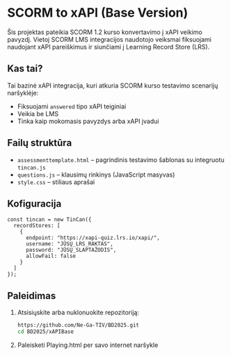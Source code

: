 # SCORM to xAPI (Base Version)

Šis projektas pateikia SCORM 1.2 kurso konvertavimo į xAPI veikimo pavyzdį. Vietoj SCORM LMS integracijos naudotojo veiksmai fiksuojami naudojant xAPI pareiškimus ir siunčiami į Learning Record Store (LRS).

## Kas tai?

Tai bazinė xAPI integracija, kuri atkuria SCORM kurso testavimo scenarijų naršyklėje:

- Fiksuojami `answered` tipo xAPI teiginiai
- Veikia be LMS
- Tinka kaip mokomasis pavyzdys arba xAPI įvadui

## Failų struktūra

- `assessmenttemplate.html` – pagrindinis testavimo šablonas su integruotu `tincan.js`
- `questions.js` – klausimų rinkinys (JavaScript masyvas)
- `style.css` – stiliaus aprašai

## Kofiguracija

  ```JS
  const tincan = new TinCan({
    recordStores: [
      {
        endpoint: "https://xapi-quiz.lrs.io/xapi/",
        username: "JŪSŲ_LRS_RAKTAS",
        password: "JŪSŲ_SLAPTAŽODIS",
        allowFail: false
      }
    ]  
  });
  ```

## Paleidimas

1. Atsisiųskite arba nuklonuokite repozitoriją:

   ```bash
   https://github.com/Ne-Ga-TIV/BD2025.git
   cd ВD2025/xAPIBase

2. Paleisketi Playing.html per savo internet naršykle
